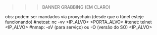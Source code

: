 >>>BANNER GRABBING (EM CLARO)

obs: podem ser mandados via proxychain (desde que o túnel esteje funcionando)
	#netcat: nc -vv <IP_ALVO> <PORTA_ALVO>
	#tenet: telnet <IP_ALVO> <PORTA>
	#nmap: -sV (para serviço) ou -O (versão do SO) <IP_ALVO>

